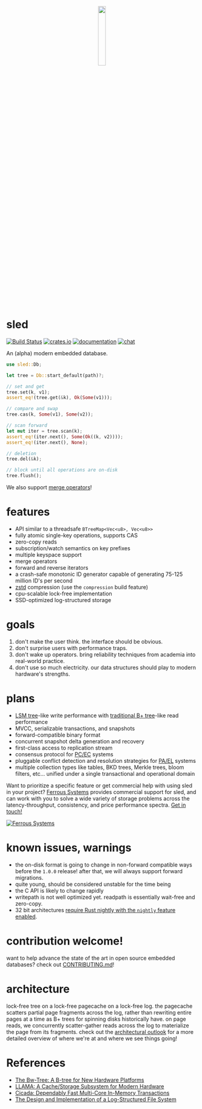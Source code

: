 

<p align="center">
  <img src="https://raw.githubusercontent.com/spacejam/sled/master/art/tree_face.png" width="20%" height="auto" />
</p>


# sled
[![Build Status](https://travis-ci.org/spacejam/sled.svg?branch=master)](https://travis-ci.org/spacejam/sled)
[![crates.io](https://meritbadge.herokuapp.com/sled)](https://crates.io/crates/sled)
[![documentation](https://docs.rs/sled/badge.svg)](https://docs.rs/sled)
[![chat](https://img.shields.io/discord/509773073294295082.svg?logo=discord)](https://discord.gg/Z6VsXds)

An (alpha) modern embedded database.

```rust
use sled::Db;

let tree = Db::start_default(path)?;

// set and get
tree.set(k, v1);
assert_eq!(tree.get(&k), Ok(Some(v1)));

// compare and swap
tree.cas(k, Some(v1), Some(v2));

// scan forward
let mut iter = tree.scan(k);
assert_eq!(iter.next(), Some(Ok((k, v2))));
assert_eq!(iter.next(), None);

// deletion
tree.del(&k);

// block until all operations are on-disk
tree.flush();
```

We also support [merge operators](https://github.com/spacejam/sled/wiki/merge-operators)!

# features

* API similar to a threadsafe `BTreeMap<Vec<u8>, Vec<u8>>`
* fully atomic single-key operations, supports CAS
* zero-copy reads
* subscription/watch semantics on key prefixes
* multiple keyspace support
* merge operators
* forward and reverse iterators
* a crash-safe monotonic ID generator capable of generating 75-125 million ID's per second
* [zstd](https://github.com/facebook/zstd) compression (use the `compression` build feature)
* cpu-scalable lock-free implementation
* SSD-optimized log-structured storage

# goals

1. don't make the user think. the interface should be obvious.
1. don't surprise users with performance traps.
1. don't wake up operators. bring reliability techniques from academia into real-world practice.
1. don't use so much electricity. our data structures should play to modern hardware's strengths.

# plans

* [LSM tree](https://en.wikipedia.org/wiki/Log-structured_merge-tree)-like write performance
  with [traditional B+ tree](https://en.wikipedia.org/wiki/B%2B_tree)-like read performance
* MVCC, serializable transactions, and snapshots
* forward-compatible binary format
* concurrent snapshot delta generation and recovery
* first-class access to replication stream
* consensus protocol for [PC/EC](https://en.wikipedia.org/wiki/PACELC_theorem) systems
* pluggable conflict detection and resolution strategies for [PA/EL](https://en.wikipedia.org/wiki/PACELC_theorem) systems
* multiple collection types like tables, BKD trees, Merkle trees, bloom filters, etc... unified under a single transactional and operational domain

Want to prioritize a specific feature or get commercial help with using sled in your project? [Ferrous Systems](https://ferrous-systems.com) provides commercial support for sled, and can work with you to solve a wide variety of storage problems across the latency-throughput, consistency, and price performance spectra. [Get in touch!](mailto:sled@ferrous-systems.com)

[![Ferrous Systems](https://ferrous-systems.com/images/ferrous-logo-text.svg)](https://ferrous-systems.com/)

# known issues, warnings

* the on-disk format is going to change in non-forward compatible ways
  before the `1.0.0` release! after that, we will always support
  forward migrations.
* quite young, should be considered unstable for the time being
* the C API is likely to change rapidly
* writepath is not well optimized yet. readpath is essentially wait-free and zero-copy.
* 32 bit architectures [require Rust nightly with the `nightly` feature enabled](https://github.com/spacejam/sled/issues/145).

# contribution welcome!

want to help advance the state of the art in open source embedded
databases? check out [CONTRIBUTING.md](CONTRIBUTING.md)!

# architecture

lock-free tree on a lock-free pagecache on a lock-free log. the pagecache scatters
partial page fragments across the log, rather than rewriting entire pages at a time
as B+ trees for spinning disks historically have. on page reads, we concurrently
scatter-gather reads across the log to materialize the page from its fragments.
check out the [architectural outlook](https://github.com/spacejam/sled/wiki/sled-architectural-outlook)
for a more detailed overview of where we're at and where we see things going!

# References

* [The Bw-Tree: A B-tree for New Hardware Platforms](https://www.microsoft.com/en-us/research/wp-content/uploads/2016/02/bw-tree-icde2013-final.pdf)
* [LLAMA: A Cache/Storage Subsystem for Modern Hardware](https://www.microsoft.com/en-us/research/wp-content/uploads/2016/02/llama-vldb2013.pdf)
* [Cicada: Dependably Fast Multi-Core In-Memory Transactions](http://15721.courses.cs.cmu.edu/spring2018/papers/06-mvcc2/lim-sigmod2017.pdf)
* [The Design and Implementation of a Log-Structured File System](https://people.eecs.berkeley.edu/~brewer/cs262/LFS.pdf)
